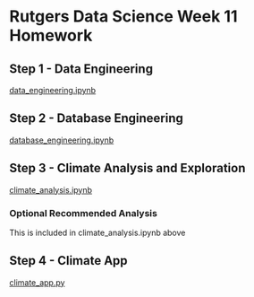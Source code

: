 # Rutgers Data Science Week 11 Homework

## Step 1 - Data Engineering

[data_engineering.ipynb](data_engineering.ipynb)

## Step 2 - Database Engineering

[database_engineering.ipynb](database_engineering.ipynb)

## Step 3 - Climate Analysis and Exploration

[climate_analysis.ipynb](climate_analysis.ipynb)

### Optional Recommended Analysis

This is included in climate_analysis.ipynb above

## Step 4 - Climate App

[climate_app.py](climate_app.py)
